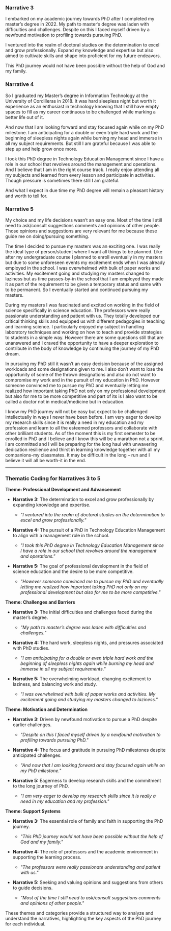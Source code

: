 
### Narrative 3
I embarked on my academic journey towards PhD after I completed my master’s degree in 2022. My path to master’s degree was laden with difficulties and challenges. Despite on this I faced myself driven by a newfound motivation to profiling towards pursuing PhD.

I ventured into the realm of doctoral studies on the determination to excel and grow professionally. Expand my knowledge and expertise but also aimed to cultivate skills and shape into proficient for my future endeavors.

This PhD journey would not have been possible without the help of God and my family.

### Narrative 4
So I graduated my Master’s degree in Information Technology at the University of Cordilleras in 2018. It was hard sleepless night but worth it experience as an enthusiast in technology knowing that I still have empty spaces to fill as my career continuous to be challenged while marking a better life out of it.

And now that I am looking forward and stay focused again while on my PhD milestone. I am anticipating for a double or even triple hard work and the beginning of sleepless nights again while burning my head and immerse in all my subject requirements. But still I am grateful because I was able to step up and help grow once more.

I took this PhD degree in Technology Education Management since I have a role in our school that revolves around the management and operations. And I believe that I am in the right course track. I really enjoy attending all my subjects and learned from every lesson and participate in activities. Though pressure is sometimes there still I am grateful.

And what I expect in due time my PhD degree will remain a pleasant history and worth to tell for.

### Narrative 5
My choice and my life decisions wasn’t an easy one. Most of the time I still need to ask/consult suggestions comments and opinions of other people. Those opinions and suggestions are very relevant for me because these guide me on doing/pursuing something.

The time I decided to pursue my masters was an exciting one. I was really the ideal type of person/student where I want all things to be planned. Like after my undergraduate course I planned to enroll eventually in my masters but due to some unforeseen events my excitement ends when I was already employed in the school. I was overwhelmed with bulk of paper works and activities. My excitement going and studying my masters changed to laziness but as time passes-by-in the school that I am employed they made it as part of the requirement to be given a temporary status and same with to be permanent. So I eventually started and continued pursuing my masters.

During my masters I was fascinated and excited on working in the field of science specifically in science education. The professors were really passionate understanding and patient with us. They totally developed our critical thinking skills and equipped us with different pedagogies in teaching and learning science. I particularly enjoyed my subject in handling laboratory techniques and working on how to teach and provide strategies to students in a simple way. However there are some questions still that are unanswered and I craved the opportunity to have a deeper exploration to contribute in the body of knowledge by continuing the journey of my PhD dream.

In pursuing my PhD still it wasn’t an easy decision because of the assigned workloads and some designations given to me. I also don’t want to lose the opportunity of some of the thrown designations and also do not want to compromise my work and in the pursuit of my education in PhD. However someone convinced me to pursue my PhD and eventually letting me realized how important taking PhD not only on my professional development but also for me to be more competitive and part of its is I also want to be called a doctor not in medical/medicine but in education.

I know my PhD journey will not be easy but expect to be challenged intellectually in ways I never have been before. I am very eager to develop my research skills since it is really a need in my education and my profession and learn to all the esteemed professors and collaborate with other brilliant students. As of the moment this is my first semester to be enrolled in PhD and I believe and I know this will be a marathon not a sprint. I am committed and I will be preparing for the long haul with unwavering dedication resilience and thirst in learning knowledge together with all my companions-my classmates. It may be difficult in the long – run and I believe it will all be worth-it in the end.

---

### Thematic Coding for Narratives 3 to 5

**Theme: Professional Development and Advancement**

- **Narrative 3:** The determination to excel and grow professionally by expanding knowledge and expertise.
  - *"I ventured into the realm of doctoral studies on the determination to excel and grow professionally."*

- **Narrative 4:** The pursuit of a PhD in Technology Education Management to align with a management role in the school.
  - *"I took this PhD degree in Technology Education Management since I have a role in our school that revolves around the management and operations."*

- **Narrative 5:** The goal of professional development in the field of science education and the desire to be more competitive.
  - *"However someone convinced me to pursue my PhD and eventually letting me realized how important taking PhD not only on my professional development but also for me to be more competitive."*

**Theme: Challenges and Barriers**

- **Narrative 3:** The initial difficulties and challenges faced during the master’s degree.
  - *"My path to master’s degree was laden with difficulties and challenges."*

- **Narrative 4:** The hard work, sleepless nights, and pressures associated with PhD studies.
  - *"I am anticipating for a double or even triple hard work and the beginning of sleepless nights again while burning my head and immerse in all my subject requirements."*

- **Narrative 5:** The overwhelming workload, changing excitement to laziness, and balancing work and study.
  - *"I was overwhelmed with bulk of paper works and activities. My excitement going and studying my masters changed to laziness."*

**Theme: Motivation and Determination**

- **Narrative 3:** Driven by newfound motivation to pursue a PhD despite earlier challenges.
  - *"Despite on this I faced myself driven by a newfound motivation to profiling towards pursuing PhD."*

- **Narrative 4:** The focus and gratitude in pursuing PhD milestones despite anticipated challenges.
  - *"And now that I am looking forward and stay focused again while on my PhD milestone."*

- **Narrative 5:** Eagerness to develop research skills and the commitment to the long journey of PhD.
  - *"I am very eager to develop my research skills since it is really a need in my education and my profession."*

**Theme: Support Systems**

- **Narrative 3:** The essential role of family and faith in supporting the PhD journey.
  - *"This PhD journey would not have been possible without the help of God and my family."*

- **Narrative 4:** The role of professors and the academic environment in supporting the learning process.
  - *"The professors were really passionate understanding and patient with us."*

- **Narrative 5:** Seeking and valuing opinions and suggestions from others to guide decisions.
  - *"Most of the time I still need to ask/consult suggestions comments and opinions of other people."*

These themes and categories provide a structured way to analyze and understand the narratives, highlighting the key aspects of the PhD journey for each individual.
